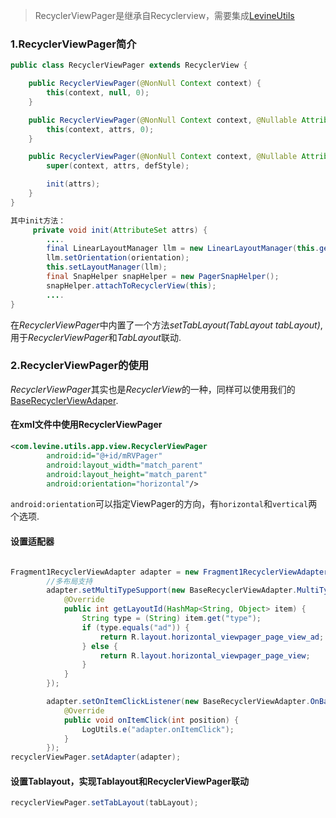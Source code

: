 >  RecyclerViewPager是继承自Recyclerview，需要集成[LevineUtils](/zh-cn/Android/LevineUtils/README)

### 1.RecyclerViewPager简介

```java
public class RecyclerViewPager extends RecyclerView {

    public RecyclerViewPager(@NonNull Context context) {
        this(context, null, 0);
    }

    public RecyclerViewPager(@NonNull Context context, @Nullable AttributeSet attrs) {
        this(context, attrs, 0);
    }

    public RecyclerViewPager(@NonNull Context context, @Nullable AttributeSet attrs, int defStyle) {
        super(context, attrs, defStyle);

        init(attrs);
    }
}

其中init方法：
     private void init(AttributeSet attrs) {
    	....
    	final LinearLayoutManager llm = new LinearLayoutManager(this.getContext());
        llm.setOrientation(orientation);
        this.setLayoutManager(llm);
        final SnapHelper snapHelper = new PagerSnapHelper();
        snapHelper.attachToRecyclerView(this);
    	....
}
```

在*RecyclerViewPager*中内置了一个方法*setTabLayout(TabLayout tabLayout)*,用于*RecyclerViewPager*和*TabLayout*联动.



### 2.RecyclerViewPager的使用

*RecyclerViewPager*其实也是*RecyclerView*的一种，同样可以使用我们的[BaseRecyclerViewAdaper](/zh-cn/Android/LevineUtils/BaseRecyclerViewAdapter万能适配器).

#### 在xml文件中使用RecyclerViewPager

```xml
<com.levine.utils.app.view.RecyclerViewPager
        android:id="@+id/mRVPager"
        android:layout_width="match_parent"
        android:layout_height="match_parent"
        android:orientation="horizontal"/>
```

```android:orientation```可以指定ViewPager的方向，有```horizontal```和```vertical```两个选项.

#### 设置适配器

```java

Fragment1RecyclerViewAdapter adapter = new Fragment1RecyclerViewAdapter(pageDatas, this.getActivity(), R.layout.horizontal_viewpager_page_view);
        //多布局支持
        adapter.setMultiTypeSupport(new BaseRecyclerViewAdapter.MultiTypeSupport<HashMap<String, Object>>() {
            @Override
            public int getLayoutId(HashMap<String, Object> item) {
                String type = (String) item.get("type");
                if (type.equals("ad")) {
                    return R.layout.horizontal_viewpager_page_view_ad;
                } else {
                    return R.layout.horizontal_viewpager_page_view;
                }
            }
        });

        adapter.setOnItemClickListener(new BaseRecyclerViewAdapter.OnBaseItemClickListener() {
            @Override
            public void onItemClick(int position) {
                LogUtils.e("adapter.onItemClick");
            }
        });
recyclerViewPager.setAdapter(adapter);
```

#### 设置Tablayout，实现Tablayout和RecyclerViewPager联动

```java
recyclerViewPager.setTabLayout(tabLayout);
```

